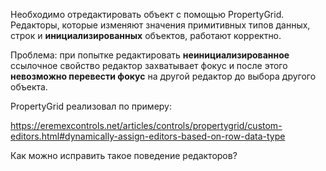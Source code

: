 Необходимо отредактировать объект с помощью PropertyGrid. Редакторы, которые изменяют значения примитивных типов данных, строк и **инициализированных** объектов, работают корректно. 

Проблема: при попытке редактировать **неинициализированное** ссылочное свойство редактор захватывает фокус и после этого **невозможно перевести фокус** на другой редактор до выбора другого объекта.

PropertyGrid реализовал по примеру:

https://eremexcontrols.net/articles/controls/propertygrid/custom-editors.html#dynamically-assign-editors-based-on-row-data-type

Как можно исправить такое поведение редакторов?
